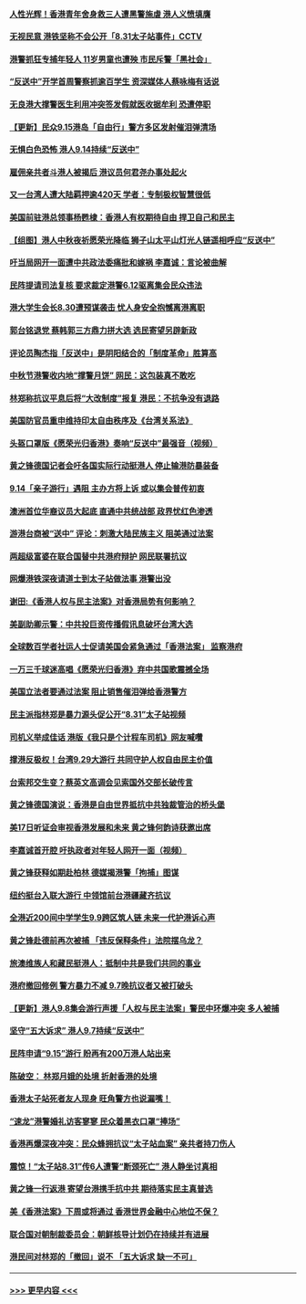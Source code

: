 #### [人性光辉！香港青年舍身救三人遭黑警施虐 港人义愤填膺](../pages/soh_gtxw/n3183930.md?t=09160355) 
#### [无视民意 港铁坚称不会公开「8.31太子站事件」CCTV](../pages/soh_gtxw/n3183405.md?t=09160355) 
#### [港警抓狂专捕年轻人 11岁男童也遭殃 市民斥警「黑社会」](../pages/soh_gtxw/n3182919.md?t=09160355) 
#### [“反送中”开学首周警察抓逾百学生 资深媒体人蔡咏梅有话说](../pages/soh_gtxw/n3183594.md?t=09160355) 
#### [无良港大撑警医生利用冲突签发假就医收据牟利 恐遭停职](../pages/soh_gtxw/n3182601.md?t=09160355) 
#### [【更新】民众9.15港岛「自由行」警方多区发射催泪弹清场](../pages/soh_gtxw/n3182676.md?t=09160355) 
#### [无惧白色恐怖 港人9.14持续“反送中”](../pages/soh_gtxw/n3181539.md?t=09160355) 
#### [雇佣亲共者斗港人被揭后 港议员何君尧办事处起火](../pages/soh_gtxw/n3181431.md?t=09160355) 
#### [又一台湾人遭大陆羁押逾420天  学者：专制极权智慧很低](../pages/soh_gtxw/n3180894.md?t=09160355) 
#### [美国前驻港总领事杨甦棣：香港人有权期待自由 捍卫自己和民主](../pages/soh_gtxw/n3180048.md?t=09160355) 
#### [【组图】港人中秋夜祈愿荣光降临 狮子山太平山灯光人链遥相呼应“反送中”](../pages/soh_gtxw/n3179481.md?t=09160355) 
#### [吁当局网开一面遭中共政法委痛批和嫁祸 李嘉诚：言论被曲解](../pages/soh_gtxw/n3178815.md?t=09160355) 
#### [民阵提请司法复核 要求裁定港警6.12驱离集会民众违法](../pages/soh_gtxw/n3178407.md?t=09160355) 
#### [港大学生会长8.30遭预谋袭击 忧人身安全抱憾离港离职](../pages/soh_gtxw/n3178212.md?t=09160355) 
#### [郭台铭退党 蔡韩郭三方鼎力拼大选 选民寄望另辟新政](../pages/soh_gtxw/n3178365.md?t=09160355) 
#### [评论员陶杰指「反送中」是阴阳结合的「制度革命」胜算高](../pages/soh_gtxw/n3177897.md?t=09160355) 
#### [中秋节港警收内地“撑警月饼” 网民：这包装真不敢吃](../pages/soh_gtxw/n3177162.md?t=09160355) 
#### [林郑称抗议平息后将“大改制度”报复 港民：不抗争没有退路](../pages/soh_gtxw/n3176550.md?t=09160355) 
#### [美国防官员重申维持印太自由秩序及《台湾关系法》](../pages/soh_gtxw/n3176460.md?t=09160355) 
#### [头盔口罩版《愿荣光归香港》奏响“反送中”最强音（视频）](../pages/soh_gtxw/n3176223.md?t=09160355) 
#### [黄之锋德国记者会吁各国实际行动挺港人 停止输港防暴装备](../pages/soh_gtxw/n3175530.md?t=09160355) 
#### [9.14「亲子游行」遇阻 主办方将上诉 或以集会普传初衷](../pages/soh_gtxw/n3175629.md?t=09160355) 
#### [澳洲首位华裔议员大起底 直通中共统战部 政界忧红色渗透](../pages/soh_gtxw/n3175287.md?t=09160355) 
#### [游港台商被“送中” 评论：刺激大陆民族主义 阻美通过法案](../pages/soh_gtxw/n3175503.md?t=09160355) 
#### [两超级富婆在联合国替中共港府辩护 网民联署抗议](../pages/soh_gtxw/n3174870.md?t=09160355) 
#### [网爆港铁深夜请道士到太子站做法事 港警出没](../pages/soh_gtxw/n3174447.md?t=09160355) 
#### [谢田:《香港人权与民主法案》对香港局势有何影响？](../pages/soh_gtxw/n3173778.md?t=09160355) 
#### [美副助卿示警：中共投巨资传播假讯息破坏台湾大选](../pages/soh_gtxw/n3172524.md?t=09160355) 
#### [全球数百学者社运人士促请美国会紧急通过「香港法案」 监察港府](../pages/soh_gtxw/n3172914.md?t=09160355) 
#### [一万三千球迷高唱《愿荣光归香港》弃中共国歌震撼全场](../pages/soh_gtxw/n3172695.md?t=09160355) 
#### [美国立法者要通过法案 阻止销售催泪弹给香港警方](../pages/soh_gtxw/n3172749.md?t=09160355) 
#### [民主派指林郑是暴力源头促公开“8.31”太子站视频](../pages/soh_gtxw/n3172599.md?t=09160355) 
#### [司机义举成佳话 港版《我只是个计程车司机》网友喊囋](../pages/soh_gtxw/n3170277.md?t=09160355) 
#### [撑港反极权！台湾9.29大游行 共同守护人权自由民主价值](../pages/soh_gtxw/n3170097.md?t=09160355) 
#### [台索邦交生变？蔡英文高调会见索国外交部长破传言](../pages/soh_gtxw/n3169872.md?t=09160355) 
#### [黄之锋德国演说：香港是自由世界抵抗中共独裁管治的桥头堡](../pages/soh_gtxw/n3169857.md?t=09160355) 
#### [美17日听证会审视香港发展和未来 黄之锋何韵诗获邀出席](../pages/soh_gtxw/n3169563.md?t=09160355) 
#### [李嘉诚首开腔 吁执政者对年轻人网开一面（视频）](../pages/soh_gtxw/n3168102.md?t=09160355) 
#### [黄之锋获释如期赴柏林 德媒揭港警「拘捕」图谋](../pages/soh_gtxw/n3167415.md?t=09160355) 
#### [纽约挺台入联大游行 中领馆前台港疆藏齐抗议](../pages/soh_gtxw/n3167508.md?t=09160355) 
#### [全港近200间中学学生9.9跨区筑人链 未来一代护港诉心声](../pages/soh_gtxw/n3167196.md?t=09160355) 
#### [黄之锋赴德前再次被捕 「违反保释条件」法院摆乌龙？](../pages/soh_gtxw/n3165678.md?t=09160355) 
#### [旅澳维族人和藏民挺港人：抵制中共是我们共同的事业](../pages/soh_gtxw/n3165351.md?t=09160355) 
#### [港府撤回修例 警方暴力不减 9.7晚抗议者又被打破头](../pages/soh_gtxw/n3165216.md?t=09160355) 
#### [【更新】港人9.8集会游行声援「人权与民主法案」警民中环爆冲突 多人被捕](../pages/soh_gtxw/n3164982.md?t=09160355) 
#### [坚守“五大诉求” 港人9.7持续“反送中”](../pages/soh_gtxw/n3164187.md?t=09160355) 
#### [民阵申请“9.15”游行  盼再有200万港人站出来](../pages/soh_gtxw/n3163773.md?t=09160355) 
#### [陈破空： 林郑月娥的处境 折射香港的处境](../pages/soh_gtxw/n3163323.md?t=09160355) 
#### [香港太子站死者友人现身 旺角警方也说漏嘴！](../pages/soh_gtxw/n3162516.md?t=09160355) 
#### [“速龙”港警婚礼访客寥寥 民众着黑衣口罩“捧场”](../pages/soh_gtxw/n3162045.md?t=09160355) 
#### [香港再爆深夜冲突：民众蜂拥抗议“太子站血案” 亲共者持刀伤人](../pages/soh_gtxw/n3161748.md?t=09160355) 
#### [震惊！“太子站8.31”传6人遭警“断颈死亡” 港人静坐讨真相](../pages/soh_gtxw/n3160800.md?t=09160355) 
#### [黄之锋一行返港 寄望台港携手抗中共 期待落实民主真普选](../pages/soh_gtxw/n3160740.md?t=09160355) 
#### [美《香港法案》下周或将通过 香港世界金融中心地位不保？](../pages/soh_gtxw/n3160650.md?t=09160355) 
#### [联合国对朝制裁委员会：朝鲜核导计划仍在持续并有进展](../pages/soh_gtxw/n3160488.md?t=09160355) 
#### [港民间对林郑的「撤回」说不 「五大诉求 缺一不可」](../pages/soh_gtxw/n3160275.md?t=09160355) 

----
#### [ >>> 更早内容 <<< ](../indexes/soh_gtxw-earlier.md)
